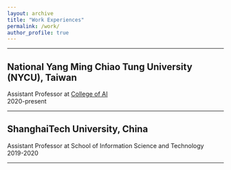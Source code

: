 ```yaml
---
layout: archive
title: "Work Experiences"
permalink: /work/
author_profile: true
---
```


<hr>

<h2>National Yang Ming Chiao Tung University (NYCU), Taiwan</h2>
<p>Assistant Professor at <a href="https://ai.nycu.edu.tw/en/">College of AI</a><br>
2020-present</p>

<hr>

<h2>ShanghaiTech University, China</h2>
<p>Assistant Professor at School of Information Science and Technology<br>
2019-2020</p>

<hr>